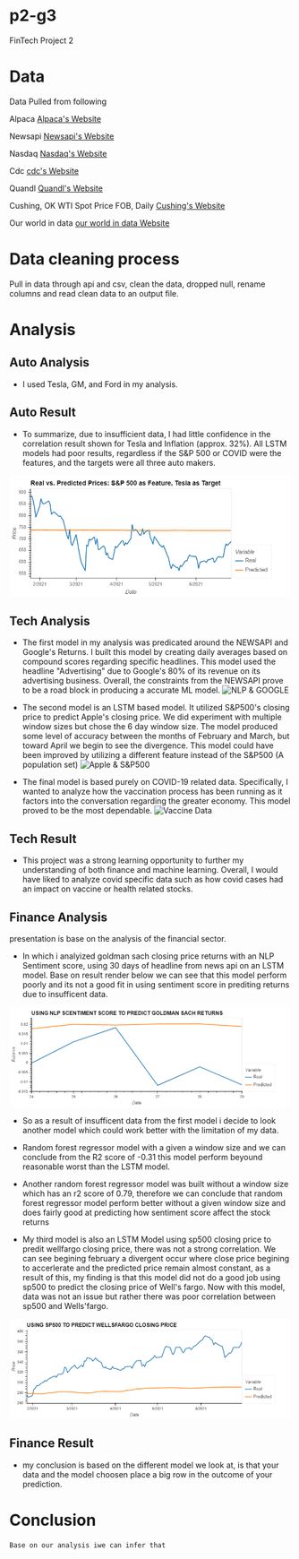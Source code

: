 # p2-g3
FinTech Project 2

# Data
Data Pulled from following

Alpaca [Alpaca's Website](https://alpaca.markets/)

Newsapi [Newsapi's Website](https://newsapi.org//)

Nasdaq [Nasdaq's Website](https://www.nasdaq.com/)

Cdc [cdc's Website](https://www.cdc.gov/)

Quandl [Quandl's Website](https://www.quandl.com/)

Cushing, OK WTI Spot Price FOB, Daily [Cushing's Website](https://www.quandl.com/data/EIA/PET_RWTC_D-Cushing-OK-WTI-Spot-Price-FOB-Daily)

Our world in data [our world in data Website](https://ourworldindata.org/)




# Data cleaning process
Pull in data through api and csv, clean the data, dropped null, rename columns and read clean data to an output file.

# Analysis
## Auto Analysis
* I used Tesla, GM, and Ford in my analysis. 
## Auto Result
* To summarize, due to insufficient data, I had little confidence in the correlation result shown for Tesla and Inflation (approx. 32%). All LSTM models had poor results, regardless if the S&P 500 or COVID were the features, and the targets were all three auto makers.  


![alttext](image/sp500_tesla.png)

## Tech Analysis
* The first model in my analysis was predicated around the NEWSAPI and Google's Returns. I built this model by creating daily averages based on compound scores regarding specific headlines. This model used the headline "Advertising" due to Google's 80% of its revenue on its advertising business. Overall, the constraints from the NEWSAPI prove to be a road block in producing a accurate ML model. 
![NLP & GOOGLE](Google.png)

* The second model is an LSTM based model. It utilized S&P500's closing price to predict Apple's closing price. We did experiment with multiple window sizes but chose the 6 day window size. The model produced some level of accuracy between the months of February and March, but toward April we begin to see the divergence. This model could have been improved by utilizing a different feature instead of the S&P500 (A population set)
![Apple & S&P500](appleplot.png)
* The final model is based purely on COVID-19 related data. Specifically, I wanted to analyze how the vaccination process has been running as it factors into the conversation regarding the greater economy. This model proved to be the most dependable. 
![Vaccine Data](vaccine.png)
## Tech Result
* This project was a strong learning opportunity to further my understanding of both finance and machine learning. Overall, I would have liked to analyze covid specific data such as how covid cases had an impact on vaccine or health related stocks. 

## Finance Analysis
presentation is base on the analysis of the financial sector.

* In which i analyized goldman sach closing price returns with an NLP Sentiment score, using 30 days of headline from news api on an LSTM model. Base on result render below we can see that this model perform poorly and its not a good fit in using sentiment score in prediting returns due to insufficent data.


![alttext](image/Billie_nlp_gm.png)

* So as a result of insufficent data from the first model i decide to look another model which could work better with the limitation of my data.

*  Random forest regressor model with a given a window size and we can conclude from the R2 score of -0.31 this model perform beyound reasonable worst than the LSTM model.


* Another random forest regressor model was built without a window size which has an r2 score of 0.79, therefore we can conclude that random forest regressor model perform better without a given window size and does fairly good at predicting how sentiment score affect the stock returns


* My third model is also an LSTM Model using sp500 closing price to predit wellfargo closing price, there was not a strong correlation. We can see begining february a divergent occur where close price begining to accerlerate and the predicted price remain almost constant, as a result of this, my finding is that this model did not do a good job using sp500 to predict the closing price of Well's fargo. Now with this model, data was not an issue but rather there was poor correlation between sp500 and Wells'fargo.

![alttext](image/Billie_covidchart.png)  

## Finance Result 
* my conclusion is based on the different model we look at, is that your data and the model choosen place a big row in the outcome of your prediction.
    

# Conclusion   
    Base on our analysis iwe can infer that 
